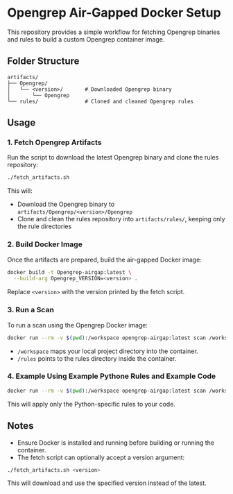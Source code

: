 # Opengrep Air-Gapped Docker Setup

This repository provides a simple workflow for fetching Opengrep binaries and rules to build a custom Opengrep container image.

## Folder Structure

```
artifacts/
├── Opengrep/
│   └── <version>/       # Downloaded Opengrep binary
│       └── Opengrep
└── rules/               # Cloned and cleaned Opengrep rules
```

## Usage

### 1. Fetch Opengrep Artifacts

Run the script to download the latest Opengrep binary and clone the rules repository:

```bash
./fetch_artifacts.sh
```

This will:

* Download the Opengrep binary to `artifacts/Opengrep/<version>/Opengrep`
* Clone and clean the rules repository into `artifacts/rules/`, keeping only the rule directories

### 2. Build Docker Image

Once the artifacts are prepared, build the air-gapped Docker image:

```bash
docker build -t Opengrep-airgap:latest \
  --build-arg Opengrep_VERSION=<version> .
```

Replace `<version>` with the version printed by the fetch script.

### 3. Run a Scan

To run a scan using the Opengrep Docker image:

```bash
docker run --rm -v $(pwd):/workspace opengrep-airgap:latest scan /workspace -f /rules --config auto
```

* `/workspace` maps your local project directory into the container.
* `/rules` points to the rules directory inside the container.

### 4. Example Using Example Pythone Rules and Example Code

```bash
docker run --rm -v $(pwd):/workspace opengrep-airgap:latest scan /workspace/example-code -f /rules/python --config auto
```

This will apply only the Python-specific rules to your code.

## Notes

* Ensure Docker is installed and running before building or running the container.
* The fetch script can optionally accept a version argument:

```bash
./fetch_artifacts.sh <version>
```

This will download and use the specified version instead of the latest.
